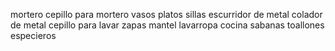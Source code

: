 mortero
cepillo para mortero
vasos
platos
sillas
escurridor de metal
colador de metal
cepillo para lavar zapas
mantel
lavarropa
cocina
sabanas
toallones
especieros

